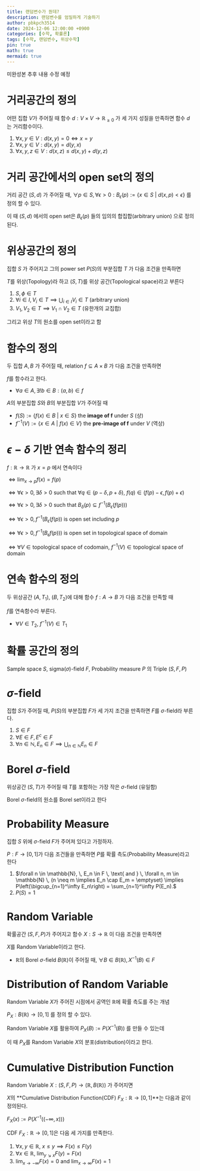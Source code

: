 ```yaml
---
title: 랜덤변수가 뭔데?
description: 랜덤변수를 엄밀하게 기술하기
author: pbkpch3514
date: 2024-12-06 12:00:00 +0900
categories: [수학, 확률론]
tags: [수학, 랜덤변수, 위상수학]
pin: true
math: true
mermaid: true
---
```

미완성본 추후 내용 수정 예정

# 거리공간의 정의

어떤 집합 $V$가 주어질 때 함수 $d : V \times V \rightarrow \mathbb{R}_{\geq 0}$ 가 세 가지 성질을 만족하면
함수 $d$는 거리함수이다.

1. $\forall x, y \in V : d(x,y) = 0 \iff x = y$
2. $\forall x, y \in V : d(x, y) = d(y, x)$
3. $\forall x, y, z \in V : d(x, z) \leq d(x, y) + d(y, z)$

# 거리 공간에서의 open set의 정의

거리 공간 $(S, d)$ 가 주어질 때, $\forall p \in S, \forall \epsilon > 0 : B_{\epsilon}(p) := \{ x \in S \ | \ d(x, p) < \epsilon \}$ 를 정의 할 수 있다.

이 때 $(S, d)$ 에서의 open set은 $B_{\epsilon}(p)$ 들의 임의의 합집합(arbitrary union) 으로 정의된다.

# 위상공간의 정의

집합 $S$ 가 주어지고  그의 power set  $P(S)$의 부분집합  $T$ 가 다음 조건을 만족하면

$T$를 위상(Topology)라 하고 $(S, T)$를 위상 공간(Topological space)라고 부른다

1. $S, \phi \in T$
2. $\forall i \in I, V_i \in T \implies \bigcup_{i \in I} V_i \in T$ (arbitrary union)
3. $V_1, V_2 \in T \implies V_1 \cap V_2 \in T$ (유한개의 교집합)

그리고 위상  $T$의 원소를 open set이라고 함

# 함수의 정의

두 집합 $A, B$ 가 주어질 때, relation $f \subseteq A \times B$ 가 다음 조건을 만족하면

$f$를 함수라고 한다.

- $\forall a \in A, \exists !b \in B : (a, b) \in f$

$A$의 부분집합 $S$와  $B$의 부분집합 $V$가 주어질 때

- $f(S) := \{ f(x) \in B \ | \ x \in S \}$ the **image of f** under $S$ (상)
- $f^{-1}(V) := \{ x \in A \ | \ f(x) \in V \}$ the **pre-image of f** under $V$ (역상)

# $\epsilon - \delta$ 기반 연속 함수의 정리

$f : \mathbb{R} \rightarrow \mathbb{R}$ 가 $x=p$ 에서 연속이다

$\iff \lim_{x \to p} f(x) = f(p)$

$\iff \forall \epsilon >0, \exists \delta > 0 \text{ such that } \forall q \in (p - \delta, p + \delta), \ f(q) \in (f(p) - \epsilon, f(p) + \epsilon)$

$\iff \forall \epsilon >0, \exists \delta > 0 \text{ such that } B_{\delta}(p) \subseteq f^{-1}(B_{\epsilon}(f(p)))$ 

$\iff \forall \epsilon > 0, f^{-1}(B_{\epsilon}(f(p)) \text{ is open set including } p$

$\iff \forall \epsilon > 0, f^{-1}(B_{\epsilon}f(p))) \text{ is open set in topological space of domain}$

$\iff \forall V \in \text{topological space of codomain}, \ f^{-1}(V) \in \text{topological space of domain}$

# 연속 함수의 정의

두 위상공간 $(A, T_1), \ (B, T_2)$에 대해 함수 $f: A \to B$ 가 다음 조건을 만족할 때

$f$를 연속함수라 부른다.

- $\forall V \in T_2, \ f^{-1}(V) \in T_1$

# 확률 공간의 정의

Sample space $S$, sigma($\sigma$)-field $F$, Probability measure $P$ 의 Triple $(S, F, P)$

# $\sigma$-field

집합 $S$가 주어질 때, $P(S)$의 부분집합 $F$가 세 가지 조건을 만족하면 $F$를 $\sigma$-field라 부른다.

1. $S \in F$
2. $\forall E \in F, E^c \in F$
3. $\forall n \in \mathbb{N}, E_n \in F \implies \bigcup_{n \in \mathbb{N}} E_n \in F$

# Borel $\sigma$-field

위상공간 $(S, T)$가 주어질 때  $T$를 포함하는 가장 작은 $\sigma$-field (유일함)

Borel $\sigma$-field의 원소를 Borel set이라고 한다

# Probability Measure

집합 $S$ 위에 $\sigma$-field  $F$가 주어져 있다고 가정하자.

$P : F \to [0, 1]$가 다음 조건들을 만족하면 $P$를 확률 측도(Probability Measure)라고 한다

1. $\forall n \in \mathbb{N}, \, E_n \in F \, \text{ and } \, \forall n, m \in \mathbb{N} \, (n \neq m \implies E_n \cap E_m = \emptyset) \implies P\left(\bigcup_{n=1}^\infty E_n\right) = \sum_{n=1}^\infty P(E_n).$
2. $P(S) = 1$

# Random Variable

확률공간 $(S, F, P)$가 주어지고 함수 $X : S \to \mathbb{R}$ 이 다음 조건을 만족하면

$X$를 Random Variable이라고 한다.

- $\mathbb{R}$의 Borel $\sigma$-field $B(\mathbb{R})$이 주어질 때,
$\forall B \in B(\mathbb{R}), X^{-1}(B) \in F$

# Distribution of Random Variable

Random Variable $X$가 주어진 시점에서 공역인 $\mathbb{R}$에 확률 측도를 주는 개념

$P_X : B(\mathbb{R}) \to [0, 1]$ 를 정의 할 수 있다.

Random Variable $X$를 활용하여 $P_X(B) := P(X^{-1}(B))$ 를 만들 수 있는데

이 때  $P_X$를 Random Variable $X$의 분포(distribution)이라고 한다.

# Cumulative Distribution Function

Random Variable $X : (S, F, P) \to (\mathbb{R}, B(\mathbb{R}))$ 가 주어지면

$X$의 **Cumulative Distribution Function(CDF) $F_X: \mathbb{R} \to [0, 1]$**는 다음과 같이 정의된다.

$F_X(x) := P(X^{-1}((-\infty, x)))$

CDF $F_X : \mathbb{R} \to [0, 1]$은 다음 세 가지를 만족한다.

1. $\forall x, y \in \mathbb{R}, \ x \leq y \implies F(x) \leq F(y)$
2. $\forall x \in \mathbb{R},\ \lim_{y \searrow x}F(y) = F(x)$
3. $\lim_{x\to -\infty}F(x) = 0 \text{ and } \lim_{x \to \infty}F(x) = 1$
